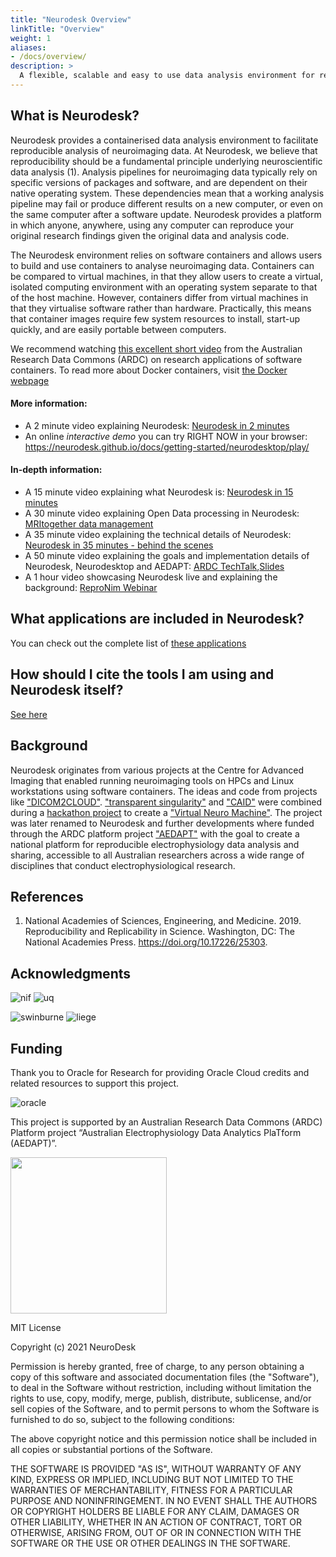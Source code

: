 ```yaml
---
title: "Neurodesk Overview"
linkTitle: "Overview"
weight: 1
aliases:
- /docs/overview/
description: >
  A flexible, scalable and easy to use data analysis environment for reproducible neuroimaging.
---
```


## What is Neurodesk?
Neurodesk provides a containerised data analysis environment to facilitate reproducible analysis of neuroimaging data. At Neurodesk, we believe that reproducibility should be a fundamental principle underlying neuroscientific data analysis (1). Analysis pipelines for neuroimaging data typically rely on specific versions of packages and software, and are dependent on their native operating system. These dependencies mean that a working analysis pipeline may fail or produce different results on a new computer, or even on the same computer after a software update. Neurodesk provides a platform in which anyone, anywhere, using any computer can reproduce your original research findings given the original data and analysis code. 

The Neurodesk environment relies on software containers and allows users to build and use containers to analyse neuroimaging data. Containers can be compared to virtual machines, in that they allow users to create a virtual, isolated computing environment with an operating system separate to that of the host machine. However, containers differ from virtual machines in that they virtualise software rather than hardware. Practically, this means that container images require few system resources to install, start-up quickly, and are easily portable between computers. 

We recommend watching [this excellent short video](https://www.youtube.com/watch?v=HelrQnm3v4g) from the Australian Research Data Commons (ARDC) on research applications of software containers. 
To read more about Docker containers, visit [the Docker webpage](https://www.docker.com/resources/what-container)  

#### More information: 
- A 2 minute video explaining Neurodesk: [Neurodesk in 2 minutes](https://www.youtube.com/watch?v=JLv_5fycugw)
- An online *interactive demo* you can try RIGHT NOW in your browser: https://neurodesk.github.io/docs/getting-started/neurodesktop/play/

#### In-depth information:
- A 15 minute video explaining what Neurodesk is: [Neurodesk in 15 minutes](https://youtu.be/2ATgTOsiGdY)
- A 30 minute video explaining Open Data processing in Neurodesk: [MRItogether data management](https://www.youtube.com/live/bbSDNSzLftI?feature=share&t=1159)
- A 35 minute video explaining the technical details of Neurodesk: [Neurodesk in 35 minutes - behind the scenes](https://youtu.be/V5gAA9NiX_s)
- A 50 minute video explaining the goals and implementation details of Neurodesk, Neurodesktop and AEDAPT: [ARDC TechTalk](https://drive.google.com/file/d/1Dmtj6jpE1jcAt63kv2KhPL7WuuQxnsPg/view),[Slides](https://docs.google.com/presentation/d/15a_Uj_ZqL4OH9xd_QFtGk4HFWTqzqkcYXzPfz2fSw0s/present?slide=id.g11ecd613955_0_543)
- A 1 hour video showcasing Neurodesk live and explaining the background: [ReproNim Webinar](https://www.youtube.com/watch?v=HY-TqE6I2oo)

## What applications are included in Neurodesk?
You can check out the complete list of [these applications](/docs/overview/applications)

## How should I cite the tools I am using and Neurodesk itself?
[See here](/docs/overview/how-to-cite-us)

## Background
Neurodesk originates from various projects at the Centre for Advanced Imaging that enabled running neuroimaging tools on HPCs and Linux workstations using software containers. The ideas and code from projects like ["DICOM2CLOUD"](https://github.com/CAIsr/dicom2cloud). ["transparent singularity"](https://github.com/CAIsr/transparent-singularity) and ["CAID"](https://github.com/CAIsr/caid) were combined during a [hackathon project](https://github.com/ohbm/hackathon2020/issues/177) to create a ["Virtual Neuro Machine"](https://docs.google.com/presentation/d/1FCtrRCZrj-5nLmnIIpVFYYYXuMAoUf-B/edit?usp=sharing&ouid=100303589348027986473&rtpof=true&sd=true). The project was later renamed to Neurodesk and further developments where funded through the ARDC platform project ["AEDAPT"](https://www.aedapt.net/) with the goal to create a national platform for reproducible electrophysiology data analysis and sharing, accessible to all Australian researchers across a wide range of disciplines that conduct electrophysiological research.

## References

1. National Academies of Sciences, Engineering, and Medicine. 2019. Reproducibility and Replicability in Science. Washington, DC: The National Academies Press. https://doi.org/10.17226/25303.

## Acknowledgments

![nif](/overview/nif.png 'nif') ![uq](/overview/uq_logo.png 'uq')

![swinburne](/overview/swinburne_uni_logo.png 'swinburne') ![liege](/overview/liege_uni_logo.png 'liege')

## Funding
Thank you to Oracle for Research for providing Oracle Cloud credits and related resources to support this project.

![oracle](https://user-images.githubusercontent.com/4021595/119061922-db877080-ba18-11eb-9882-d53a25ec88ee.png)

This project is supported by an Australian Research Data Commons (ARDC) Platform project “Australian
Electrophysiology Data Analytics PlaTform (AEDAPT)”.

<img src="https://user-images.githubusercontent.com/4021595/119062104-3caf4400-ba19-11eb-8211-e2e9ce831a16.png" width="250">

MIT License

Copyright (c) 2021 NeuroDesk

Permission is hereby granted, free of charge, to any person obtaining a copy
of this software and associated documentation files (the "Software"), to deal
in the Software without restriction, including without limitation the rights
to use, copy, modify, merge, publish, distribute, sublicense, and/or sell
copies of the Software, and to permit persons to whom the Software is
furnished to do so, subject to the following conditions:

The above copyright notice and this permission notice shall be included in all
copies or substantial portions of the Software.

THE SOFTWARE IS PROVIDED "AS IS", WITHOUT WARRANTY OF ANY KIND, EXPRESS OR
IMPLIED, INCLUDING BUT NOT LIMITED TO THE WARRANTIES OF MERCHANTABILITY,
FITNESS FOR A PARTICULAR PURPOSE AND NONINFRINGEMENT. IN NO EVENT SHALL THE
AUTHORS OR COPYRIGHT HOLDERS BE LIABLE FOR ANY CLAIM, DAMAGES OR OTHER
LIABILITY, WHETHER IN AN ACTION OF CONTRACT, TORT OR OTHERWISE, ARISING FROM,
OUT OF OR IN CONNECTION WITH THE SOFTWARE OR THE USE OR OTHER DEALINGS IN THE
SOFTWARE.
